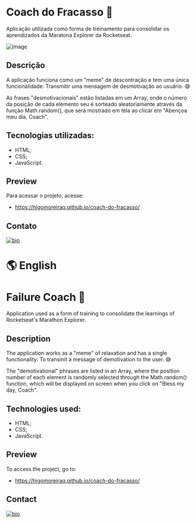 # Coach do Fracasso 🤭

Aplicação utilizada como forma de treinamento para consolidar os aprendizados da Maratona Explorer da Rocketseat.

![image](https://user-images.githubusercontent.com/107502907/191523660-bb915070-9bba-479a-a97e-3d569d4ed4c2.png)

## Descrição

A aplicação funciona como um "meme" de descontração e tem uma única funcionalidade: Transmitir uma mensagem de desmotivação ao usuário. 😅

As frases "desmotivacionais" estão listadas em um Array, onde o número da posição de cada elemento seu é sorteado aleatoriamente através da função Math.random(),
que será mostrado em tela ao clicar em "Abençoa meu dia, Coach".

## Tecnologias utilizadas:

- HTML;
- CSS;
- JavaScript.

## Preview

Para acessar o projeto, acesse:

- https://higomoreiraq.github.io/coach-do-fracasso/

## Contato

[![bio](https://img.shields.io/badge/bio_higomoreiraq-9572FC?style=for-the-badge&logo=ko-fi&logoColor=white)](https://higomoreiraq.github.io/Bio-Higo-Moreira/)

#
# 🌎 English

# Failure Coach 🤭

Application used as a form of training to consolidate the learnings of Rocketseat's Marathon Explorer.

## Description

The application works as a "meme" of relaxation and has a single functionality: To transmit a message of demotivation to the user. 😅

The "demotivational" phrases are listed in an Array, where the position number of each element is randomly selected through the Math.random() function,
which will be displayed on screen when you click on "Bless my day, Coach".

## Technologies used:

- HTML;
- CSS;
- JavaScript.

## Preview

To access the project, go to:

- https://higomoreiraq.github.io/coach-do-fracasso/

## Contact

[![bio](https://img.shields.io/badge/bio_higomoreiraq-9572FC?style=for-the-badge&logo=ko-fi&logoColor=white)](https://higomoreiraq.github.io/Bio-Higo-Moreira/)
